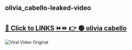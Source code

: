 
 ## olivia_cabello-leaked-video 

# <h2><a href="https://clipsfans.com/olivia_cabello&ref=git">🔗 Click to LINKS ⏩⏩ 👉 🟢 olivia cabello </a></h2>

<a href="https://clipsfans.com/olivia_cabello&ref=git" rel="nofollow" data-target="animated-image.originalLink"><img src="https://i.ibb.co.com/xMMVF88/686577567.gif" alt="Viral Video Original" style="max-width: 100%; display: inline-block;" data-target="animated-image.originalImage"></a>
